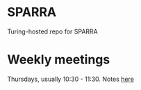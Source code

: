 # SPARRA
Turing-hosted repo for SPARRA

# Weekly meetings
Thursdays, usually 10:30 - 11:30. Notes [here](https://hackmd.io/@hdduncan/BJRce3fYa)
